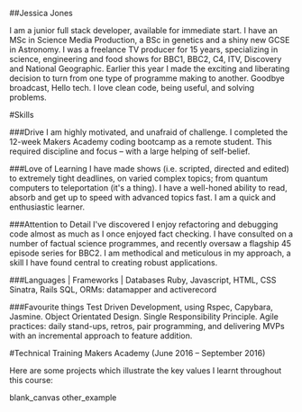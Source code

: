 ##Jessica Jones

I am a junior full stack developer, available for immediate start. I have an MSc in Science Media Production, a BSc in genetics and a shiny new GCSE in Astronomy. I was a freelance TV producer for 15 years, specializing in science, engineering and food shows for BBC1, BBC2, C4, ITV, Discovery and National Geographic. Earlier this year I made the exciting and liberating decision to turn from one type of programme making to another. Goodbye broadcast, Hello tech.  I love clean code, being useful, and solving problems. 

#Skills 

###Drive
I am highly motivated, and unafraid of challenge. I completed the 12-week Makers Academy coding bootcamp as a remote student. This required discipline and focus – with a large helping of self-belief.

###Love of Learning
I have made shows (i.e. scripted, directed and edited) to extremely tight deadlines, on varied complex topics; from quantum computers to teleportation (it's a thing). I have a well-honed ability to read, absorb and get up to speed with advanced topics fast. I am a quick and enthusiastic learner.

###Attention to Detail
I've discovered I enjoy refactoring and debugging code almost as much as I once enjoyed fact checking. I have consulted on a number of factual science programmes, and recently oversaw a flagship 45 episode series for BBC2. I am methodical and meticulous in my approach, a skill I have found central to creating robust applications.

###Languages | Frameworks | Databases
Ruby, Javascript, HTML, CSS
Sinatra, Rails 
SQL, ORMs: datamapper and activerecord

###Favourite things
Test Driven Development, using Rspec, Capybara, Jasmine.
Object Orientated Design.
Single Responsibility Principle.
Agile practices: daily stand-ups, retros, pair programming, and delivering MVPs with an incremental approach to feature addition.

#Technical Training 
Makers Academy (June 2016 – September 2016)

Here are some projects which illustrate the key values I learnt throughout this course:

blank_canvas
other_example



